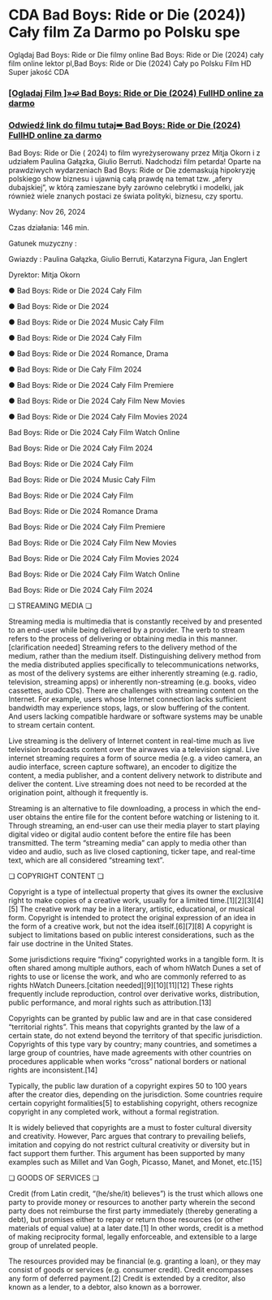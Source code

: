 # CDA Bad Boys: Ride or Die (2024)) Cały film Za Darmo po Polsku spe
Oglądaj Bad Boys: Ride or Die  filmy online Bad Boys: Ride or Die  (2024) cały film online lektor pl,Bad Boys: Ride or Die  (2024) Cały po Polsku Film HD Super jakość CDA

 

 <div class="markdown-heading" dir="auto"><h3 tabindex="-1" class="heading-element" dir="auto"><a href="https://cutt.ly/dejehA9C">[Ogladaj Film ]»➫ Bad Boys: Ride or Die (2024) FullHD online za darmo</a></h3></p>

<div class="markdown-heading" dir="auto"><h3 tabindex="-1" class="heading-element" dir="auto"><a href="https://cutt.ly/dejehA9C">Odwiedź link do filmu tutaj➠ Bad Boys: Ride or Die (2024) FullHD online za darmo</a></h3></p>


 

Bad Boys: Ride or Die  ( 2024) to   film wyreżyserowany przez  Mitja Okorn i z udziałem  Paulina Gałązka, Giulio Berruti. Nadchodzi film petarda! Oparte na prawdziwych wydarzeniach Bad Boys: Ride or Die  zdemaskują hipokryzję polskiego show biznesu i ujawnią całą prawdę na temat tzw. „afery dubajskiej”, w którą zamieszane były zarówno celebrytki i modelki, jak również wiele znanych postaci ze świata polityki, biznesu, czy sportu.

 

Wydany: Nov 26, 2024

Czas działania:  146 min.

Gatunek muzyczny : 

Gwiazdy : Paulina Gałązka, Giulio Berruti, Katarzyna Figura, Jan Englert

Dyrektor: Mitja Okorn

 

● Bad Boys: Ride or Die  2024 Cały Film

● Bad Boys: Ride or Die  2024

● Bad Boys: Ride or Die  2024 Music Cały Film

● Bad Boys: Ride or Die  2024 Cały Film

● Bad Boys: Ride or Die  2024 Romance, Drama

● Bad Boys: Ride or Die  Cały Film 2024

● Bad Boys: Ride or Die  2024 Cały Film Premiere

● Bad Boys: Ride or Die  2024 Cały Film New Movies

● Bad Boys: Ride or Die  2024 Cały Film Movies 2024

Bad Boys: Ride or Die  2024 Cały Film Watch Online

Bad Boys: Ride or Die  2024 Cały Film 2024

Bad Boys: Ride or Die  2024 Cały Film

Bad Boys: Ride or Die  2024 Music Cały Film

Bad Boys: Ride or Die  2024 Cały Film

Bad Boys: Ride or Die  2024 Romance Drama

Bad Boys: Ride or Die  2024 Cały Film Premiere

Bad Boys: Ride or Die  2024 Cały Film New Movies

Bad Boys: Ride or Die  2024 Cały Film Movies 2024

Bad Boys: Ride or Die  2024 Cały Film Watch Online

Bad Boys: Ride or Die  2024 Cały Film 2024

 

❏ STREAMING MEDIA ❏

 

Streaming media is multimedia that is constantly received by and presented to an end-user while being delivered by a provider. The verb to stream refers to the process of delivering or obtaining media in this manner.[clarification needed] Streaming refers to the delivery method of the medium, rather than the medium itself. Distinguishing delivery method from the media distributed applies specifically to telecommunications networks, as most of the delivery systems are either inherently streaming (e.g. radio, television, streaming apps) or inherently non-streaming (e.g. books, video cassettes, audio CDs). There are challenges with streaming content on the Internet. For example, users whose Internet connection lacks sufficient bandwidth may experience stops, lags, or slow buffering of the content. And users lacking compatible hardware or software systems may be unable to stream certain content.

Live streaming is the delivery of Internet content in real-time much as live television broadcasts content over the airwaves via a television signal. Live internet streaming requires a form of source media (e.g. a video camera, an audio interface, screen capture software), an encoder to digitize the content, a media publisher, and a content delivery network to distribute and deliver the content. Live streaming does not need to be recorded at the origination point, although it frequently is.


Streaming is an alternative to file downloading, a process in which the end-user obtains the entire file for the content before watching or listening to it. Through streaming, an end-user can use their media player to start playing digital video or digital audio content before the entire file has been transmitted. The term “streaming media” can apply to media other than video and audio, such as live closed captioning, ticker tape, and real-time text, which are all considered “streaming text”.

 

❏ COPYRIGHT CONTENT ❏

 

Copyright is a type of intellectual property that gives its owner the exclusive right to make copies of a creative work, usually for a limited time.[1][2][3][4][5] The creative work may be in a literary, artistic, educational, or musical form. Copyright is intended to protect the original expression of an idea in the form of a creative work, but not the idea itself.[6][7][8] A copyright is subject to limitations based on public interest considerations, such as the fair use doctrine in the United States.

Some jurisdictions require “fixing” copyrighted works in a tangible form. It is often shared among multiple authors, each of whom hWatch Dunes a set of rights to use or license the work, and who are commonly referred to as rights hWatch Duneers.[citation needed][9][10][11][12] These rights frequently include reproduction, control over derivative works, distribution, public performance, and moral rights such as attribution.[13]


Copyrights can be granted by public law and are in that case considered “territorial rights”. This means that copyrights granted by the law of a certain state, do not extend beyond the territory of that specific jurisdiction. Copyrights of this type vary by country; many countries, and sometimes a large group of countries, have made agreements with other countries on procedures applicable when works “cross” national borders or national rights are inconsistent.[14]

Typically, the public law duration of a copyright expires 50 to 100 years after the creator dies, depending on the jurisdiction. Some countries require certain copyright formalities[5] to establishing copyright, others recognize copyright in any completed work, without a formal registration.

It is widely believed that copyrights are a must to foster cultural diversity and creativity. However, Parc argues that contrary to prevailing beliefs, imitation and copying do not restrict cultural creativity or diversity but in fact support them further. This argument has been supported by many examples such as Millet and Van Gogh, Picasso, Manet, and Monet, etc.[15]

 

❏ GOODS OF SERVICES ❏

 

Credit (from Latin credit, “(he/she/it) believes”) is the trust which allows one party to provide money or resources to another party wherein the second party does not reimburse the first party immediately (thereby generating a debt), but promises either to repay or return those resources (or other materials of equal value) at a later date.[1] In other words, credit is a method of making reciprocity formal, legally enforceable, and extensible to a large group of unrelated people.

The resources provided may be financial (e.g. granting a loan), or they may consist of goods or services (e.g. consumer credit). Credit encompasses any form of deferred payment.[2] Credit is extended by a creditor, also known as a lender, to a debtor, also known as a borrower.
